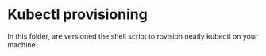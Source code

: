 # Kubectl provisioning

In this folder, are versioned the shell script to rovision neatly kubectl on your machine.
